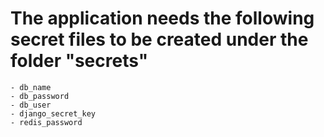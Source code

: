 # The application needs the following secret files to be created under the folder "secrets"

    - db_name
    - db_password
    - db_user
    - django_secret_key
    - redis_password